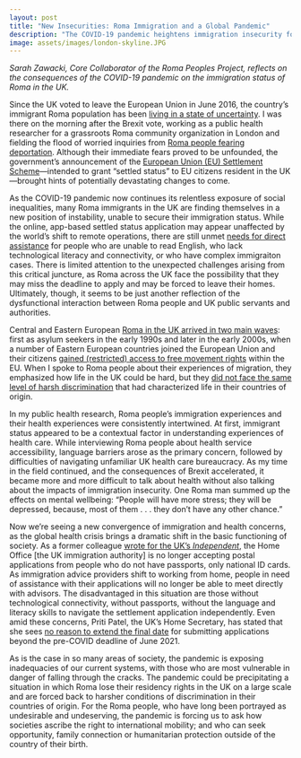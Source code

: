 ```yaml
---
layout: post
title: "New Insecurities: Roma Immigration and a Global Pandemic"
description: "The COVID-19 pandemic heightens immigration insecurity for Roma immigrants in the UK."
image: assets/images/london-skyline.JPG
---
```

*Sarah Zawacki, Core Collaborator of the Roma Peoples Project, reflects on the consequences of the COVID-19 pandemic on the immigration status of Roma in the UK.*

Since the UK voted to leave the European Union in June 2016, the country’s immigrant Roma population has been [living in a state of uncertainty](https://theconversation.com/fear-mounts-as-roma-prepare-to-apply-for-post-brexit-settled-status-in-the-uk-100710). I was there on the morning after the Brexit vote, working as a public health researcher for a grassroots Roma community organization in London and fielding the flood of worried inquiries from [Roma people fearing deportation](https://www.theguardian.com/world/2018/jul/02/roma-communities-fear-deportation-in-post-brexit-britain). Although their immediate fears proved to be unfounded, the government’s announcement of the [European Union (EU) Settlement Scheme](https://www.bbc.co.uk/newsround/46937812)—intended to grant “settled status” to EU citizens resident in the UK—brought hints of potentially devastating changes to come. 

As the COVID-19 pandemic now continues its relentless exposure of social inequalities, many Roma immigrants in the UK are finding themselves in a new position of instability, unable to secure their immigration status. While the online, app-based settled status application may appear unaffected by the world’s shift to remote operations, there are still unmet [needs for direct assistance](https://www.theguardian.com/uk-news/2020/mar/01/eu-scheme-to-help-roma-prisoners-stay-uk-after-brexit) for people who are unable to read English, who lack technological literacy and connectivity, or who have complex immigraiton cases. There is limited attention to the unexpected challenges arising from this critical juncture, as Roma across the UK face the possibility that they may miss the deadline to apply and may be forced to leave their homes. Ultimately, though, it seems to be just another reflection of the dysfunctional interaction between Roma people and UK public servants and authorities.

Central and Eastern European [Roma in the UK arrived in two main waves](https://www.salford.ac.uk/__data/assets/pdf_file/0003/1155666/Migrant_Roma_in_the_UK_final_report_October_2013.pdf): first as asylum seekers in the early 1990s and later in the early 2000s, when a number of Eastern European countries joined the European Union and their citizens [gained (restricted) access to free movement rights](https://www.gov.uk/government/speeches/closure-of-the-worker-registration-scheme) within the EU. When I spoke to Roma people about their experiences of migration, they emphasized how life in the UK could be hard, but they [did not face the same level of harsh discrimination](https://www.lboro.ac.uk/news-events/news/2019/june/new-report-roma-migration-benefits-to-britain/) that had characterized life in their countries of origin. 

In my public health research, Roma people’s immigration experiences and their health experiences were consistently intertwined. At first, immigrant status appeared to be a contextual factor in understanding experiences of health care. While interviewing Roma people about health service accessibility, language barriers arose as the primary concern, followed by difficulties of navigating unfamiliar UK health care bureaucracy. As my time in the field continued, and the consequences of Brexit accelerated, it became more and more difficult to talk about health without also talking about the impacts of immigration insecurity. One Roma man summed up the effects on mental wellbeing: “People will have more stress; they will be depressed, because, most of them . . . they don’t have any other chance.” 

Now we’re seeing a new convergence of immigration and health concerns, as the global health crisis brings a dramatic shift in the basic functioning of society. As a former colleague [wrote for the UK’s *Independent*](https://www.independent.co.uk/voices/coronavirus-roma-home-office-hostile-environment-brexit-education-a9499971.html), the Home Office [the UK immigration authority] is no longer accepting postal applications from people who do not have passports, only national ID cards. As immigration advice providers shift to working from home, people in need of assistance with their applications will no longer be able to meet directly with advisors. The disadvantaged in this situation are those without technological connectivity, without passports, without the language and literacy skills to navigate the settlement application independently. Even amid these concerns, Priti Patel, the UK’s Home Secretary, has stated that she sees [no reason to extend the final date](https://www.independent.co.uk/news/uk/politics/priti-patel-eu-settled-status-scheme-deadline-brexit-coronavirus-a9469086.html) for submitting applications beyond the pre-COVID deadline of June 2021. 

As is the case in so many areas of society, the pandemic is exposing inadequacies of our current systems, with those who are most vulnerable in danger of falling through the cracks. The pandemic could be precipitating a situation in which Roma lose their residency rights in the UK on a large scale and are forced back to harsher conditions of discrimination in their countries of origin. For the Roma people, who have long been portrayed as undesirable and undeserving, the pandemic is forcing us to ask how societies ascribe the right to international mobility; and who can seek opportunity, family connection or humanitarian protection outside of the country of their birth. 

